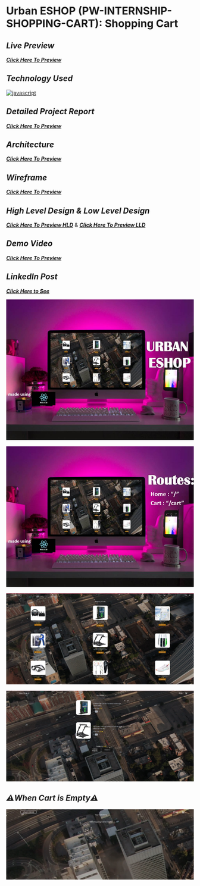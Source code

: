 # Urban ESHOP (PW-INTERNSHIP-SHOPPING-CART): Shopping Cart

## _Live Preview_
_**[Click Here To Preview](https://master--urbaneshop.netlify.app/)**_

## _Technology Used_
[![javascript](https://img.shields.io/badge/reactjs-black?style=for-the-badge&logo=react&logoColor=blue)]()

## _Detailed Project Report_
_**[Click Here To Preview](https://drive.google.com/file/d/1xnvn8HXD9tDgUwe8PSd6yWNX4DEuzFSQ/view?usp=sharing)**_

## _Architecture_
_**[Click Here To Preview](https://drive.google.com/file/d/1zU1BQlmW26T0jG7PDznt8-IeuhCYM8SW/view?usp=sharing)**_

## _Wireframe_
_**[Click Here To Preview](https://drive.google.com/file/d/1Y1oraNHCmB1bUcNnuW4Cws2YjiwhegcJ/view?usp=drive_link)**_

## _High Level Design & Low Level Design_
_**[Click Here To Preview HLD](https://drive.google.com/file/d/1M3InofYrq1tOpHVzaa28hRYtpl232WC1/view?usp=sharing)**_ & _**[Click Here To Preview LLD](https://drive.google.com/file/d/1ibr1pLV9Iq_m2nmv_SPvAAP47GvWPrdn/view?usp=sharing)**_

## _Demo Video_
_**[Click Here To Preview](https://drive.google.com/file/d/1nRbIw8AF6EEo5hSdDpUTpiR47o88ozj2/view?usp=sharing)**_




## _LinkedIn Post_
_**[Click Here to See](https://www.linkedin.com/posts/chirag-t-c-718096269_internship-pwskills-react-activity-7192077684665905152-ZdTO?utm_source=share&utm_medium=member_desktop)**_

![urban eshop shopping img](https://github.com/chiraggowda92187/Urban-EShop/blob/master/src/assets/Slide1.JPG)

![routes img](https://github.com/chiraggowda92187/Urban-EShop/blob/master/src/assets/Slide2.JPG)

![cart first page img](https://github.com/chiraggowda92187/Urban-EShop/blob/master/src/assets/sc1.jpg)

![cart second img](https://github.com/chiraggowda92187/Urban-EShop/blob/master/src/assets/sc2.jpg)

## _⚠️When Cart is Empty⚠️_

![cart third page img](https://github.com/chiraggowda92187/Urban-EShop/blob/master/src/assets/sc5.jpg)

